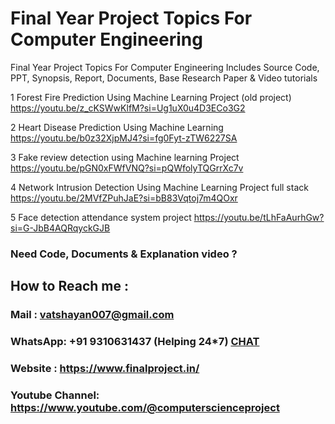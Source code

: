 # Final Year Project Topics For Computer Engineering
Final Year Project Topics For Computer Engineering Includes Source Code, PPT, Synopsis, Report, Documents, Base Research Paper &amp; Video tutorials

1	Forest Fire Prediction Using Machine Learning Project (old project)	https://youtu.be/z_cKSWwKlfM?si=Ug1uX0u4D3ECo3G2

2	Heart Disease Prediction Using Machine Learning 	https://youtu.be/b0z32XjpMJ4?si=fg0Fyt-zTW6227SA

3	Fake review detection using Machine learning Project	https://youtu.be/pGN0xFWfVNQ?si=pQWfolyTQGrrXc7v

4	Network Intrusion Detection Using Machine Learning Project full stack	https://youtu.be/2MVfZPuhJaE?si=bB83Vqtoj7m4QOxr

5	Face detection attendance system project	https://youtu.be/tLhFaAurhGw?si=G-JbB4AQRqyckGJB

### Need Code, Documents & Explanation video ? 

## How to Reach me :

### Mail : vatshayan007@gmail.com 

### WhatsApp: +91 9310631437 (Helping 24*7) **[CHAT](https://wa.me/message/CHWN2AHCPMAZK1)** 

### Website : https://www.finalproject.in/

### Youtube Channel: https://www.youtube.com/@computerscienceproject

